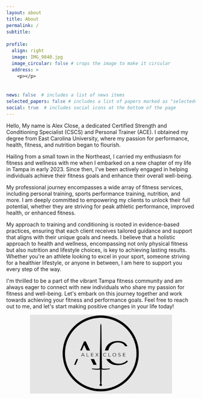 ```yaml
---
layout: about
title: About
permalink: /
subtitle: 

profile:
  align: right
  image: IMG_9840.jpg
  image_circular: false # crops the image to make it circular
  address: >
    <p></p>


news: false  # includes a list of news items
selected_papers: false # includes a list of papers marked as "selected={true}"
social: true  # includes social icons at the bottom of the page
---
```


Hello, My name is Alex Close, a dedicated Certified Strength and Conditioning Specialist (CSCS) and Personal Trainer (ACE). I obtained my degree from East Carolina University, where my passion for performance, health, fitness, and nutrition began to flourish.

Hailing from a small town in the Northeast, I carried my enthusiasm for fitness and wellness with me when I embarked on a new chapter of my life in Tampa in early 2023. Since then, I've been actively engaged in helping individuals achieve their fitness goals and enhance their overall well-being.

My professional journey encompasses a wide array of fitness services, including personal training, sports performance training, nutrition, and more. I am deeply committed to empowering my clients to unlock their full potential, whether they are striving for peak athletic performance, improved health, or enhanced fitness.

My approach to training and conditioning is rooted in evidence-based practices, ensuring that each client receives tailored guidance and support that aligns with their unique goals and needs. I believe that a holistic approach to health and wellness, encompassing not only physical fitness but also nutrition and lifestyle choices, is key to achieving lasting results.
Whether you're an athlete looking to excel in your sport, someone striving for a healthier lifestyle, or anyone in between, I am here to support you every step of the way.

I'm thrilled to be a part of the vibrant Tampa fitness community and am always eager to connect with new individuals who share my passion for fitness and well-being. Let's embark on this journey together and work towards achieving your fitness and performance goals. Feel free to reach out to me, and let's start making positive changes in your life today! 


<p align="center">
<img src=assets/img/logo.png?raw=true width="75%"/>
</p>
